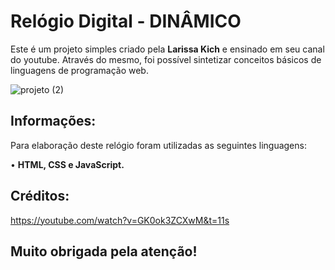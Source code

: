 # Relógio Digital - DINÂMICO
Este é um projeto simples criado pela <strong>Larissa Kich</strong> e ensinado em seu canal do youtube. Através do mesmo, foi possível sintetizar conceitos básicos de linguagens de programação web.  

![projeto (2)](https://github.com/alvesmgiovana/relogio-digital/assets/146298988/337d31b7-5555-4c13-924d-f24b7525d5d6)

## Informações:
Para elaboração deste relógio foram utilizadas as seguintes linguagens:

• <strong>HTML, CSS e JavaScript.</strong>
<br>

## Créditos:
https://youtube.com/watch?v=GK0ok3ZCXwM&t=11s

<h2>Muito obrigada pela atenção!</h2>


